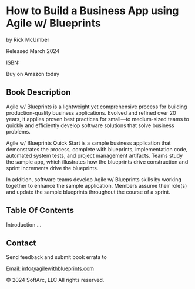 # How to Build a Business App using Agile w/ Blueprints

by Rick McUmber

Released March 2024

ISBN:

Buy on Amazon today

## Book Description

Agile w/ Blueprints is a lightweight yet comprehensive process for building production-quality business applications.  Evolved and refined over 20 years, it applies proven best practices for small—to medium-sized teams to quickly and efficiently develop software solutions that solve business problems.

Agile w/ Blueprints Quick Start is a sample business application that demonstrates the process, complete with blueprints, implementation code, automated system tests, and project management artifacts. Teams study the sample app, which illustrates how the blueprints drive construction and sprint increments drive the blueprints. 

In addition, software teams develop Agile w/ Blueprints skills by working together to enhance the sample application. Members assume their role(s) and update the sample blueprints throughout the course of a sprint.

## Table Of Contents

Introduction
...

## Contact

Send feedback and submit book errata to 

Email: info@agilewithblueprints.com 

&copy; 2024 SoftArc, LLC All rights reserved.
